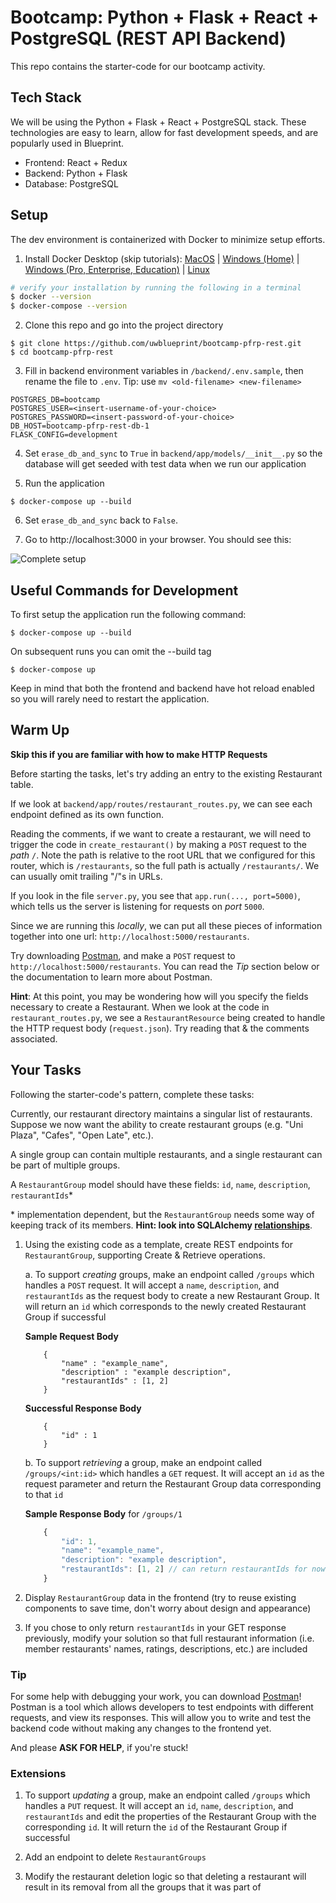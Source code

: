 # Bootcamp: Python + Flask + React + PostgreSQL (REST API Backend)

This repo contains the starter-code for our bootcamp activity.

## Tech Stack

We will be using the Python + Flask + React + PostgreSQL stack. These technologies are easy to learn, allow for fast development speeds, and are popularly used in Blueprint.

* Frontend: React + Redux
* Backend: Python + Flask
* Database: PostgreSQL

## Setup

The dev environment is containerized with Docker to minimize setup efforts.

1. Install Docker Desktop (skip tutorials): [MacOS](https://docs.docker.com/docker-for-mac/install/) | [Windows (Home)](https://docs.docker.com/docker-for-windows/install-windows-home/) | [Windows (Pro, Enterprise, Education)](https://docs.docker.com/docker-for-windows/install/) | [Linux](https://docs.docker.com/engine/install/#server)
```bash
# verify your installation by running the following in a terminal
$ docker --version
$ docker-compose --version
```

2. Clone this repo and go into the project directory
```
$ git clone https://github.com/uwblueprint/bootcamp-pfrp-rest.git
$ cd bootcamp-pfrp-rest
```

3. Fill in backend environment variables in `/backend/.env.sample`, then rename the file to `.env`. Tip: use `mv <old-filename> <new-filename>`
```
POSTGRES_DB=bootcamp
POSTGRES_USER=<insert-username-of-your-choice>
POSTGRES_PASSWORD=<insert-password-of-your-choice>
DB_HOST=bootcamp-pfrp-rest-db-1
FLASK_CONFIG=development
```

4. Set `erase_db_and_sync` to `True` in `backend/app/models/__init__.py` so the database will get seeded with test data when we run our application

5. Run the application
```
$ docker-compose up --build
```

6. Set `erase_db_and_sync` back to `False`.

7. Go to http://localhost:3000 in your browser. You should see this:

![Complete setup](docs/complete_setup.PNG)

## Useful Commands for Development

To first setup the application run the following command:

```
$ docker-compose up --build
```

On subsequent runs you can omit the --build tag

```
$ docker-compose up
```

Keep in mind that both the frontend and backend have hot reload enabled so you will rarely need to restart the application.

## Warm Up

**Skip this if you are familiar with how to make HTTP Requests**

Before starting the tasks, let's try adding an entry to the existing Restaurant table. 

If we look at `backend/app/routes/restaurant_routes.py`, we can see each endpoint defined as its own function.

Reading the comments, if we want to create a restaurant, we will need to trigger the code in `create_restaurant()` by making a `POST` request to the *path* `/`. Note the path is relative to the root URL that we configured for this router, which is `/restaurants`, so the full path is actually `/restaurants/`. We can usually omit trailing "/"s in URLs.

If you look in the file `server.py`, you see that `app.run(..., port=5000)`, which tells us the server is listening for requests on *port* `5000`.

Since we are running this *locally*, we can put all these pieces of information together into one url: `http://localhost:5000/restaurants`.

Try downloading [Postman](https://www.postman.com/), and make a `POST` request to `http://localhost:5000/restaurants`. You can read the *Tip* section below or the documentation to learn more about Postman.

**Hint**: At this point, you may be wondering how will you specify the fields necessary to create a Restaurant. When we look at the code in `restaurant_routes.py`, we see a `RestaurantResource` being created to handle the HTTP request body (`request.json`). Try reading that & the comments associated.

## Your Tasks

Following the starter-code's pattern, complete these tasks:

Currently, our restaurant directory maintains a singular list of restaurants. 
Suppose we now want the ability to create restaurant groups (e.g. "Uni Plaza", "Cafes", "Open Late", etc.). 

A single group can contain multiple restaurants, and a single restaurant can be part of multiple groups.

A `RestaurantGroup` model should have these fields: `id`, `name`, `description`, `restaurantIds`*

\* implementation dependent, but the `RestaurantGroup` needs some way of keeping track of its members. **Hint: look into SQLAlchemy [relationships](https://docs.sqlalchemy.org/en/13/orm/relationships.html)**.

1. Using the existing code as a template, create REST endpoints for `RestaurantGroup`, supporting Create & Retrieve operations. 
    
    a. To support _creating_ groups, make an endpoint called `/groups` which handles a `POST` request. It will accept a `name`, `description`, and `restaurantIds` as the request body to create a new Restaurant Group. It will return an `id` which corresponds to the newly created Restaurant Group if successful

    **Sample Request Body**
    ```
        {
            "name" : "example_name",
            "description" : "example description",
            "restaurantIds" : [1, 2]
        }
    ```

    **Successful Response Body**
    ```
        {
            "id" : 1
        }
    ```

    b. To support _retrieving_ a group, make an endpoint called `/groups/<int:id>` which handles a `GET` request. It will accept an `id` as the request parameter and return the Restaurant Group data corresponding to that `id`
    
    **Sample Response Body** for `/groups/1`
    ```js
        {
            "id": 1,
            "name": "example_name",
            "description": "example description",
            "restaurantIds": [1, 2] // can return restaurantIds for now, but we will be expanding on this shortly
        }
    ```

2. Display `RestaurantGroup` data in the frontend (try to reuse existing components to save time, don't worry about design and appearance)

3. If you chose to only return `restaurantIds` in your GET response previously, modify your solution so that full restaurant information (i.e. member restaurants' names, ratings, descriptions, etc.) are included

### Tip

For some help with debugging your work, you can download [Postman](https://www.postman.com/)! Postman is a tool which allows developers to test endpoints with different requests, and view its responses. This will allow you to write and test the backend code without making any changes to the frontend yet.

And please **ASK FOR HELP**, if you're stuck!

### Extensions

1. To support _updating_ a group, make an endpoint called `/groups` which handles a `PUT` request. It will accept an `id`, `name`, `description`, and `restaurantIds` and edit the properties of the Restaurant Group with the corresponding `id`. It will return the `id` of the Restaurant Group if successful

2. Add an endpoint to delete `RestaurantGroups`

3. Modify the restaurant deletion logic so that deleting a restaurant will result in its removal from all the groups that it was part of
